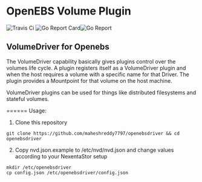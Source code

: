 # OpenEBS Volume Plugin

![Travis Ci](https://travis-ci.org/maheshreddy7797/openebsdriver.svg?branch=master) ![Go Report Card](https://goreportcard.com/badge/github.com/maheshreddy7797/openebsdriver)![Go Report](https://codecov.io/gh/maheshreddy7797/openebsdriver)

## VolumeDriver for Openebs

The VolumeDriver capability basically gives plugins control over the volumes life cycle. A plugin registers itself as a VolumeDriver plugin and when the host requires a volume with a specific name for that Driver. The plugin provides a Mountpoint for that volume on the host machine.

VolumeDriver plugins can be used for things like distributed filesystems and stateful volumes.





 
======
Usage:
1) Clone this repository
```
git clone https://github.com/maheshreddy7797/openebsdriver && cd openebsdriver
```
2) Copy nvd.json.example to /etc/nvd/nvd.json and change values according to your NexentaStor setup
```
mkdir /etc/openebsdriver
cp config.json /etc/openebsdriver/config.json
```

